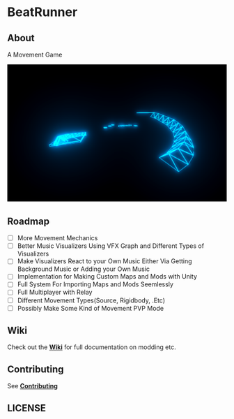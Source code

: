 # BeatRunner

## About
A Movement Game


![Screenshot](Files/Screenshots/2024-12-09_22-01.png)

## Roadmap

- [ ] More Movement Mechanics
- [ ] Better Music Visualizers Using VFX Graph and Different Types of Visualizers
- [ ] Make Visualizers React to your Own Music Either Via Getting Background Music or Adding your Own Music
- [ ] Implementation for Making Custom Maps and Mods with Unity
- [ ] Full System For Importing Maps and Mods Seemlessly
- [ ] Full Multiplayer with Relay
- [ ] Different Movement Types(Source, Rigidbody, .Etc)
- [ ] Possibly Make Some Kind of Movement PVP Mode

## Wiki
Check out the **[Wiki](https://github.com/IckyTheBiggy/BeatRunner/wiki)** for full documentation on modding etc.

## Contributing

See **[Contributing](./CONTRIBUTING.md)**

## LICENSE